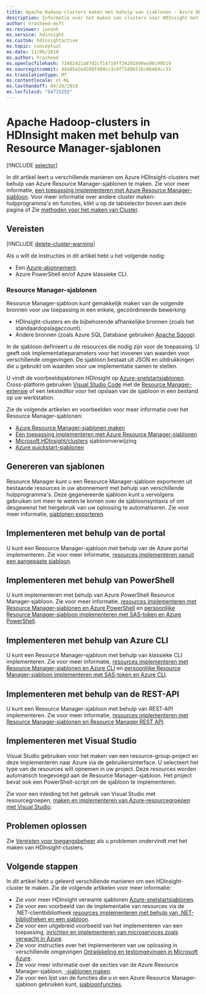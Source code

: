 ```yaml
---
title: Apache Hadoop-clusters maken met behulp van sjablonen - Azure HDInsight
description: Informatie over het maken van clusters voor HDInsight met behulp van Resource Manager-sjablonen
author: hrasheed-msft
ms.reviewer: jasonh
ms.service: hdinsight
ms.custom: hdinsightactive
ms.topic: conceptual
ms.date: 11/06/2018
ms.author: hrasheed
ms.openlocfilehash: 73402421a87d2cf14719ff34201890ea96c90519
ms.sourcegitcommit: 44a85a2ed288f484cc3cdf71d9b51bc0be64cc33
ms.translationtype: MT
ms.contentlocale: nl-NL
ms.lasthandoff: 04/28/2019
ms.locfileid: "64715255"
---
```

# <a name="create-apache-hadoop-clusters-in-hdinsight-by-using-resource-manager-templates"></a>Apache Hadoop-clusters in HDInsight maken met behulp van Resource Manager-sjablonen
[!INCLUDE [selector](../../includes/hdinsight-create-linux-cluster-selector.md)]

In dit artikel leert u verschillende manieren om Azure HDInsight-clusters met behulp van Azure Resource Manager-sjablonen te maken. Zie voor meer informatie, [een toepassing implementeren met Azure Resource Manager-sjabloon](../azure-resource-manager/resource-group-template-deploy.md). Voor meer informatie over andere cluster maken-hulpprogramma's en functies, klikt u op de tabselector boven aan deze pagina of Zie [methoden voor het maken van Cluster](hdinsight-hadoop-provision-linux-clusters.md#cluster-setup-methods).

## <a name="prerequisites"></a>Vereisten
[!INCLUDE [delete-cluster-warning](../../includes/hdinsight-delete-cluster-warning.md)]

Als u wilt de instructies in dit artikel hebt u het volgende nodig:

* Een [Azure-abonnement](https://azure.microsoft.com/documentation/videos/get-azure-free-trial-for-testing-hadoop-in-hdinsight/).
* Azure PowerShell en/of Azure klassieke CLI.

### <a name="resource-manager-templates"></a>Resource Manager-sjablonen
Resource Manager-sjabloon kunt gemakkelijk maken van de volgende bronnen voor uw toepassing in een enkele, gecoördineerde bewerking:
* HDInsight-clusters en de bijbehorende afhankelijke bronnen (zoals het standaardopslagaccount).
* Andere bronnen (zoals Azure SQL Database gebruiken [Apache Sqoop](https://sqoop.apache.org/)).

In de sjabloon definieert u de resources die nodig zijn voor de toepassing. U geeft ook implementatieparameters voor het invoeren van waarden voor verschillende omgevingen. De sjabloon bestaat uit JSON en uitdrukkingen die u gebruikt om waarden voor uw implementatie samen te stellen.

U vindt de voorbeeldsjablonen HDInsight op [Azure-snelstartsjablonen](https://azure.microsoft.com/resources/templates/?term=hdinsight). Cross-platform gebruiken [Visual Studio Code](https://code.visualstudio.com/#alt-downloads) met de [Resource Manager-extensie](https://marketplace.visualstudio.com/items?itemName=msazurermtools.azurerm-vscode-tools) of een teksteditor voor het opslaan van de sjabloon in een bestand op uw werkstation. 

Zie de volgende artikelen en voorbeelden voor meer informatie over het Resource Manager-sjablonen:

* [Azure Resource Manager-sjablonen maken](../azure-resource-manager/resource-group-authoring-templates.md)
* [Een toepassing implementeren met Azure Resource Manager-sjablonen](../azure-resource-manager/resource-group-template-deploy.md)
* [Microsoft.HDInsight/clusters](/azure/templates/microsoft.hdinsight/allversions) sjabloonverwijzing
* [Azure quickstart-sjablonen](https://azure.microsoft.com/resources/templates/?resourceType=Microsoft.Hdinsight&pageNumber=1&sort=Popular)

## <a name="generate-templates"></a>Genereren van sjablonen

Resource Manager kunt u een Resource Manager-sjabloon exporteren uit bestaande resources in uw abonnement met behulp van verschillende hulpprogramma's. Deze gegenereerde sjabloon kunt u vervolgens gebruiken om meer te weten te komen over de sjabloonsyntaxis of om desgewenst het hergebruik van uw oplossing te automatiseren. Zie voor meer informatie, [sjablonen exporteren](../azure-resource-manager/manage-resource-groups-portal.md#export-resource-groups-to-templates).

## <a name="deploy-using-the-portal"></a>Implementeren met behulp van de portal

U kunt een Resource Manager-sjabloon met behulp van de Azure portal implementeren. Zie voor meer informatie, [resources implementeren vanuit een aangepaste sjabloon](../azure-resource-manager/resource-group-template-deploy-portal.md#deploy-resources-from-custom-template).

## <a name="deploy-using-powershell"></a>Implementeren met behulp van PowerShell

U kunt implementeren met behulp van Azure PowerShell Resource Manager-sjabloon. Zie voor meer informatie, [resources implementeren met Resource Manager-sjablonen en Azure PowerShell](../azure-resource-manager/resource-group-template-deploy.md) en [persoonlijke Resource Manager-sjabloon implementeren met SAS-token en Azure PowerShell](../azure-resource-manager/resource-manager-powershell-sas-token.md).

## <a name="deploy-using-azure-cli"></a>Implementeren met behulp van Azure CLI

U kunt een Resource Manager-sjabloon met behulp van klassieke CLI implementeren. Zie voor meer informatie, [resources implementeren met Resource Manager-sjablonen en Azure CLI](../azure-resource-manager/resource-group-template-deploy-cli.md) en [persoonlijke Resource Manager-sjabloon implementeren met SAS-token en Azure CLI](../azure-resource-manager/resource-manager-cli-sas-token.md).

## <a name="deploy-using-the-rest-api"></a>Implementeren met behulp van de REST-API
U kunt een Resource Manager-sjabloon met behulp van REST-API implementeren. Zie voor meer informatie, [resources implementeren met Resource Manager-sjablonen en Resource Manager REST API](../azure-resource-manager/resource-group-template-deploy-rest.md).

## <a name="deploy-with-visual-studio"></a>Implementeren met Visual Studio
 Visual Studio gebruiken voor het maken van een resource-group-project en deze implementeren naar Azure via de gebruikersinterface. U selecteert het type van de resources wilt opnemen in uw project. Deze resources worden automatisch toegevoegd aan de Resource Manager-sjabloon. Het project bevat ook een PowerShell-script om de sjabloon te implementeren.

Zie voor een inleiding tot het gebruik van Visual Studio met resourcegroepen, [maken en implementeren van Azure-resourcegroepen met Visual Studio](../azure-resource-manager/vs-azure-tools-resource-groups-deployment-projects-create-deploy.md).

## <a name="troubleshoot"></a>Problemen oplossen

Zie [Vereisten voor toegangsbeheer](hdinsight-hadoop-create-linux-clusters-portal.md) als u problemen ondervindt met het maken van HDInsight-clusters.

## <a name="next-steps"></a>Volgende stappen
In dit artikel hebt u geleerd verschillende manieren om een HDInsight-cluster te maken. Zie de volgende artikelen voor meer informatie:

* Zie voor meer HDInsight verwante sjablonen [Azure-snelstartsjablonen](https://azure.microsoft.com/resources/templates/?term=hdinsight).
* Zie voor een voorbeeld van de implementatie van resources via de .NET-clientbibliotheek [resources implementeren met behulp van .NET-bibliotheken en een sjabloon](../virtual-machines/windows/csharp-template.md?toc=%2fazure%2fvirtual-machines%2fwindows%2ftoc.json).
* Zie voor een uitgebreid voorbeeld van het implementeren van een toepassing, [inrichten en implementeren van microservices zoals verwacht in Azure](../app-service/deploy-complex-application-predictably.md).
* Zie voor instructies over het implementeren van uw oplossing in verschillende omgevingen [Ontwikkeling en testomgevingen in Microsoft Azure](../solution-dev-test-environments.md).
* Zie voor meer informatie over de secties van de Azure Resource Manager-sjabloon, [-sjablonen maken](../azure-resource-manager/resource-group-authoring-templates.md).
* Zie voor een lijst van de functies die u in een Azure Resource Manager-sjabloon gebruiken kunt, [sjabloonfuncties](../azure-resource-manager/resource-group-template-functions.md).
